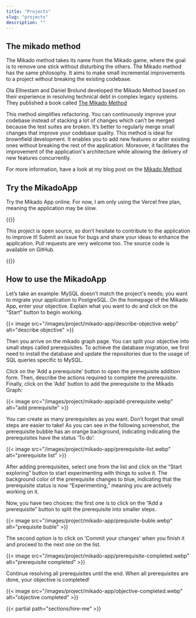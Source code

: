 ```yaml
---
title: "Projects"
slug: "projects"
description: ""
---
```


## The mikado method

The Mikado method takes its name from the Mikado game, where the goal is to remove one stick without disturbing the others. The Mikado method has the same philosophy. It aims to make small incremental improvements to a project without breaking the existing codebase.

Ola Ellnestam and Daniel Brolund developed the Mikado Method based on their experience in resolving technical debt in complex legacy systems. They published a book called [The Mikado Method](https://www.manning.com/books/the-mikado-method)

This method simplifies refactoring. You can continuously improve your codebase instead of stacking a lot of changes which can’t be merged because the test suites are broken. It’s better to regularly merge small changes that improve your codebase quality. This method is ideal for brownfield development. It enables you to add new features or alter existing ones without breaking the rest of the application. Moreover, it facilitates the improvement of the application's architecture while allowing the delivery of new features concurrently.

For more information, have a look at my blog post on the [Mikado Method](/mikado-method.html)

## Try the MikadoApp
Try the Mikado App online. For now, I am only using the Vercel free plan, meaning the application may be slow.

{{<link href="https://mikado-method-teal.vercel.app" label="Try the MikadoApp" >}}

This project is open source, so don’t hesitate to contribute to the application to improve it! Submit an issue for bugs and share your ideas to enhance the application. Pull requests are very welcome too. The source code is available on
GitHub.

{{<link href="https://github.com/arnolanglade/mikado-app" label="Sources on GitHub" >}}

## How to use the MikadoApp
Let’s take an example: MySQL doesn’t match the project's needs; you want to migrate your application to PostgreSQL.
On the homepage of the Mikado App, enter your objective. Explain what you want to do and click on the “Start” button to begin working.

{{< image src="/images/project/mikado-app/describe-objective.webp" alt="describe objective" >}}

Then you arrive on the mikado graph page. You can split your objective into small steps called prerequisites. To achieve the database migration, we first need to install the database and  update the repositories due to the usage of SQL queries specific to MySQL.

Click on the 'Add a prerequisite' button to open the prerequisite addition form. Then, describe the actions required to complete the prerequisite. Finally, click on the 'Add' button to add the prerequisite to the Mikado Graph:

{{< image src="/images/project/mikado-app/add-prerequisite.webp" alt="add prerequisite" >}}

You can create as many prerequisites as you want. Don’t forget that small steps are easier to take! As you can see in the following screenshot, the prerequisite bubble has an orange background, indicating indicating the prerequisites have the status ‘To do’:

{{< image src="/images/project/mikado-app/prerequisite-list.webp" alt="prerequisite list" >}}

After adding prerequisites, select one from the list and click on the “Start exploring” button to start experimenting with things to solve it. The background color of the prerequisite changes to blue, indicating that the prerequisite status is now “Experimenting,” meaning you are actively working on it.

Now, you have two choices: the first one is to click on the “Add a prerequisite” button to split the prerequisite into smaller steps.

{{< image src="/images/project/mikado-app/prequisite-buble.webp" alt="prequisite buble" >}}

The second option is to click on 'Commit your changes' when you finish it and proceed to the next one on the list.

{{< image src="/images/project/mikado-app/prerequisite-completed.webp" alt="prerequisite completed" >}}

Continue resolving all prerequisites until the end. When all prerequisites are done, your objective is completed!

{{< image src="/images/project/mikado-app/objective-completed.webp" alt="objective completed" >}}

{{< partial path="sections/hire-me" >}}
